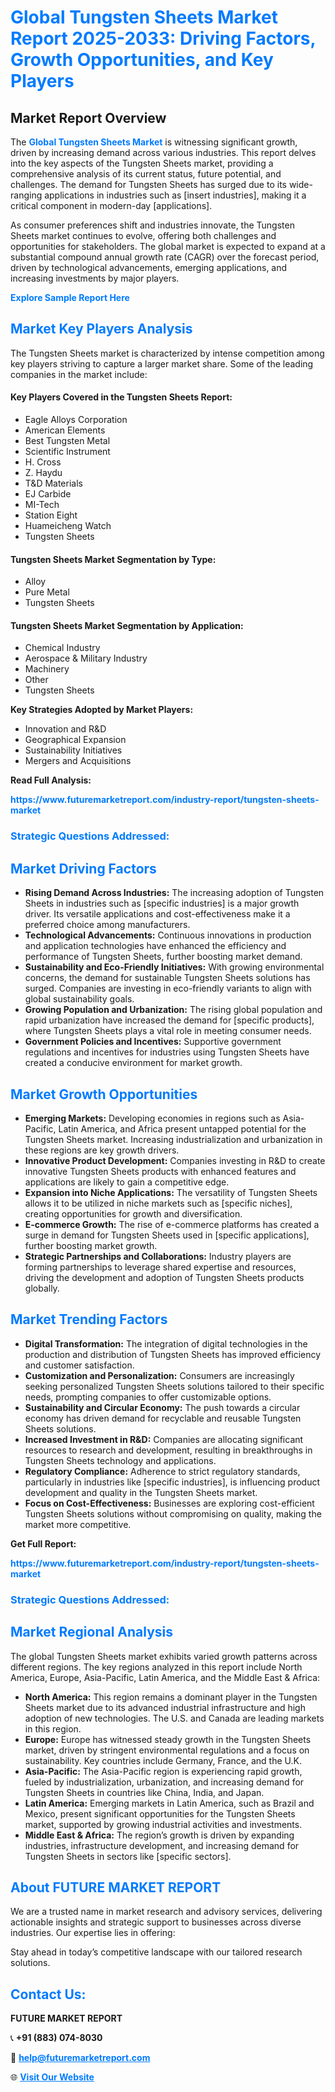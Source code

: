 <h1 style="color: #007BFF;">Global Tungsten Sheets Market Report 2025-2033: Driving Factors, Growth Opportunities, and Key Players</h1>

<section id="overview">
<h2>Market Report Overview</h2>
<p>The <a href="https://www.futuremarketreport.com/industry-report/tungsten-sheets-market" style="color: #007BFF; text-decoration: none;"><strong>Global Tungsten Sheets Market</strong></a> is witnessing significant growth, driven by increasing demand across various industries. This report delves into the key aspects of the Tungsten Sheets market, providing a comprehensive analysis of its current status, future potential, and challenges. The demand for Tungsten Sheets has surged due to its wide-ranging applications in industries such as [insert industries], making it a critical component in modern-day [applications].</p>
<p>As consumer preferences shift and industries innovate, the Tungsten Sheets market continues to evolve, offering both challenges and opportunities for stakeholders. The global market is expected to expand at a substantial compound annual growth rate (CAGR) over the forecast period, driven by technological advancements, emerging applications, and increasing investments by major players.</p>
</section>

<section id="overview">
<p><a href="https://www.futuremarketreport.com/request-sample/reportId=98630" style="color: #007BFF; text-decoration: none;"><strong>Explore Sample Report Here</strong></a></p>
</section>

<section id="key-players">
<h2 style="color: #007BFF;">Market Key Players Analysis</h2>
<p>The Tungsten Sheets market is characterized by intense competition among key players striving to capture a larger market share. Some of the leading companies in the market include:</p>
<h4>Key Players Covered in the Tungsten Sheets Report:</h4>
<ul><li>Eagle Alloys Corporation</li><li>American Elements</li><li>Best Tungsten Metal</li><li>Scientific Instrument</li><li>H. Cross</li><li>Z. Haydu</li><li>T&amp;D Materials</li><li>EJ Carbide</li><li>MI-Tech</li><li>Station Eight</li><li>Huameicheng Watch</li><li>Tungsten Sheets</li></ul>
<h4>Tungsten Sheets Market Segmentation by Type:</h4>
<ul><li>Alloy</li><li>Pure Metal</li><li>Tungsten Sheets</li></ul>

<h4>Tungsten Sheets Market Segmentation by Application:</h4>
<ul><li>Chemical Industry</li><li>Aerospace &amp; Military Industry</li><li>Machinery</li><li>Other</li><li>Tungsten Sheets</li></ul>
<p><strong>Key Strategies Adopted by Market Players:</strong></p>
<ul>
<li>Innovation and R&D</li>
<li>Geographical Expansion</li>
<li>Sustainability Initiatives</li>
<li>Mergers and Acquisitions</li>
</ul>
</section>

<section>
<p><strong>Read Full Analysis: </strong></p><a href="https://www.futuremarketreport.com/industry-report/tungsten-sheets-market" style="color: #007BFF; text-decoration: none;"><strong>https://www.futuremarketreport.com/industry-report/tungsten-sheets-market</strong></a>
<h3 style="color: #007BFF;">Strategic Questions Addressed:</h3>
</section>

<section id="driving-factors">
<h2 style="color: #007BFF;">Market Driving Factors</h2>
<ul>
<li><strong>Rising Demand Across Industries:</strong> The increasing adoption of Tungsten Sheets in industries such as [specific industries] is a major growth driver. Its versatile applications and cost-effectiveness make it a preferred choice among manufacturers.</li>
<li><strong>Technological Advancements:</strong> Continuous innovations in production and application technologies have enhanced the efficiency and performance of Tungsten Sheets, further boosting market demand.</li>
<li><strong>Sustainability and Eco-Friendly Initiatives:</strong> With growing environmental concerns, the demand for sustainable Tungsten Sheets solutions has surged. Companies are investing in eco-friendly variants to align with global sustainability goals.</li>
<li><strong>Growing Population and Urbanization:</strong> The rising global population and rapid urbanization have increased the demand for [specific products], where Tungsten Sheets plays a vital role in meeting consumer needs.</li>
<li><strong>Government Policies and Incentives:</strong> Supportive government regulations and incentives for industries using Tungsten Sheets have created a conducive environment for market growth.</li>
</ul>
</section>

<section id="growth-opportunities">
<h2 style="color: #007BFF;">Market Growth Opportunities</h2>
<ul>
<li><strong>Emerging Markets:</strong> Developing economies in regions such as Asia-Pacific, Latin America, and Africa present untapped potential for the Tungsten Sheets market. Increasing industrialization and urbanization in these regions are key growth drivers.</li>
<li><strong>Innovative Product Development:</strong> Companies investing in R&D to create innovative Tungsten Sheets products with enhanced features and applications are likely to gain a competitive edge.</li>
<li><strong>Expansion into Niche Applications:</strong> The versatility of Tungsten Sheets allows it to be utilized in niche markets such as [specific niches], creating opportunities for growth and diversification.</li>
<li><strong>E-commerce Growth:</strong> The rise of e-commerce platforms has created a surge in demand for Tungsten Sheets used in [specific applications], further boosting market growth.</li>
<li><strong>Strategic Partnerships and Collaborations:</strong> Industry players are forming partnerships to leverage shared expertise and resources, driving the development and adoption of Tungsten Sheets products globally.</li>
</ul>
</section>

<section id="trending-factors">
<h2 style="color: #007BFF;">Market Trending Factors</h2>
<ul>
<li><strong>Digital Transformation:</strong> The integration of digital technologies in the production and distribution of Tungsten Sheets has improved efficiency and customer satisfaction.</li>
<li><strong>Customization and Personalization:</strong> Consumers are increasingly seeking personalized Tungsten Sheets solutions tailored to their specific needs, prompting companies to offer customizable options.</li>
<li><strong>Sustainability and Circular Economy:</strong> The push towards a circular economy has driven demand for recyclable and reusable Tungsten Sheets solutions.</li>
<li><strong>Increased Investment in R&D:</strong> Companies are allocating significant resources to research and development, resulting in breakthroughs in Tungsten Sheets technology and applications.</li>
<li><strong>Regulatory Compliance:</strong> Adherence to strict regulatory standards, particularly in industries like [specific industries], is influencing product development and quality in the Tungsten Sheets market.</li>
<li><strong>Focus on Cost-Effectiveness:</strong> Businesses are exploring cost-efficient Tungsten Sheets solutions without compromising on quality, making the market more competitive.</li>
</ul>
</section>

<section>
<p><strong>Get Full Report: </strong></p><a href="https://www.futuremarketreport.com/industry-report/tungsten-sheets-market" style="color: #007BFF; text-decoration: none;"><strong>https://www.futuremarketreport.com/industry-report/tungsten-sheets-market</strong></a>
<h3 style="color: #007BFF;">Strategic Questions Addressed:</h3>
</section>


<section id="regional-analysis">
<h2 style="color: #007BFF;">Market Regional Analysis</h2>
<p>The global Tungsten Sheets market exhibits varied growth patterns across different regions. The key regions analyzed in this report include North America, Europe, Asia-Pacific, Latin America, and the Middle East & Africa:</p>
<ul>
<li><strong>North America:</strong> This region remains a dominant player in the Tungsten Sheets market due to its advanced industrial infrastructure and high adoption of new technologies. The U.S. and Canada are leading markets in this region.</li>
<li><strong>Europe:</strong> Europe has witnessed steady growth in the Tungsten Sheets market, driven by stringent environmental regulations and a focus on sustainability. Key countries include Germany, France, and the U.K.</li>
<li><strong>Asia-Pacific:</strong> The Asia-Pacific region is experiencing rapid growth, fueled by industrialization, urbanization, and increasing demand for Tungsten Sheets in countries like China, India, and Japan.</li>
<li><strong>Latin America:</strong> Emerging markets in Latin America, such as Brazil and Mexico, present significant opportunities for the Tungsten Sheets market, supported by growing industrial activities and investments.</li>
<li><strong>Middle East & Africa:</strong> The region’s growth is driven by expanding industries, infrastructure development, and increasing demand for Tungsten Sheets in sectors like [specific sectors].</li>
</ul>
</section>

<footer>
<h2 style="color: #007BFF;">About FUTURE MARKET REPORT</h2>
<p>We are a trusted name in market research and advisory services, delivering actionable insights and strategic support to businesses across diverse industries. Our expertise lies in offering:</p>

<p>Stay ahead in today’s competitive landscape with our tailored research solutions.</p>

<h2 style="color: #007BFF;">Contact Us:</h2>
<p><strong>FUTURE MARKET REPORT</strong></p>
<p>📞 <strong>+91 (883) 074-8030</strong></p>
<p>📧 <strong><a href="mailto:help@futuremarketreport.com" style="color: #007BFF;">help@futuremarketreport.com</a></strong></p>
<p>🌐 <strong><a href="https://www.futuremarketreport.com/" style="color: #007BFF;">Visit Our Website</a></strong></p>
</footer>